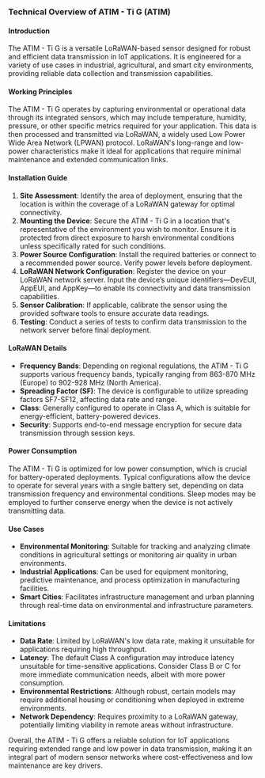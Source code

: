 ### Technical Overview of ATIM - Ti G (ATIM)

#### Introduction
The ATIM - Ti G is a versatile LoRaWAN-based sensor designed for robust and efficient data transmission in IoT applications. It is engineered for a variety of use cases in industrial, agricultural, and smart city environments, providing reliable data collection and transmission capabilities.

#### Working Principles
The ATIM - Ti G operates by capturing environmental or operational data through its integrated sensors, which may include temperature, humidity, pressure, or other specific metrics required for your application. This data is then processed and transmitted via LoRaWAN, a widely used Low Power Wide Area Network (LPWAN) protocol. LoRaWAN's long-range and low-power characteristics make it ideal for applications that require minimal maintenance and extended communication links.

#### Installation Guide
1. **Site Assessment**: Identify the area of deployment, ensuring that the location is within the coverage of a LoRaWAN gateway for optimal connectivity.
2. **Mounting the Device**: Secure the ATIM - Ti G in a location that's representative of the environment you wish to monitor. Ensure it is protected from direct exposure to harsh environmental conditions unless specifically rated for such conditions.
3. **Power Source Configuration**: Install the required batteries or connect to a recommended power source. Verify power levels before deployment.
4. **LoRaWAN Network Configuration**: Register the device on your LoRaWAN network server. Input the device’s unique identifiers—DevEUI, AppEUI, and AppKey—to enable its connectivity and data transmission capabilities.
5. **Sensor Calibration**: If applicable, calibrate the sensor using the provided software tools to ensure accurate data readings.
6. **Testing**: Conduct a series of tests to confirm data transmission to the network server before final deployment.

#### LoRaWAN Details
- **Frequency Bands**: Depending on regional regulations, the ATIM - Ti G supports various frequency bands, typically ranging from 863-870 MHz (Europe) to 902-928 MHz (North America).
- **Spreading Factor (SF)**: The device is configurable to utilize spreading factors SF7-SF12, affecting data rate and range.
- **Class**: Generally configured to operate in Class A, which is suitable for energy-efficient, battery-powered devices.
- **Security**: Supports end-to-end message encryption for secure data transmission through session keys.

#### Power Consumption
The ATIM - Ti G is optimized for low power consumption, which is crucial for battery-operated deployments. Typical configurations allow the device to operate for several years with a single battery set, depending on data transmission frequency and environmental conditions. Sleep modes may be employed to further conserve energy when the device is not actively transmitting data.

#### Use Cases
- **Environmental Monitoring**: Suitable for tracking and analyzing climate conditions in agricultural settings or monitoring air quality in urban environments.
- **Industrial Applications**: Can be used for equipment monitoring, predictive maintenance, and process optimization in manufacturing facilities.
- **Smart Cities**: Facilitates infrastructure management and urban planning through real-time data on environmental and infrastructure parameters.

#### Limitations
- **Data Rate**: Limited by LoRaWAN's low data rate, making it unsuitable for applications requiring high throughput.
- **Latency**: The default Class A configuration may introduce latency unsuitable for time-sensitive applications. Consider Class B or C for more immediate communication needs, albeit with more power consumption.
- **Environmental Restrictions**: Although robust, certain models may require additional housing or conditioning when deployed in extreme environments.
- **Network Dependency**: Requires proximity to a LoRaWAN gateway, potentially limiting viability in remote areas without infrastructure.

Overall, the ATIM - Ti G offers a reliable solution for IoT applications requiring extended range and low power in data transmission, making it an integral part of modern sensor networks where cost-effectiveness and low maintenance are key drivers.